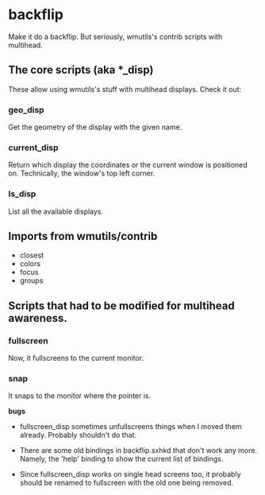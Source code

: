# backflip
Make it do a backflip. But seriously, wmutils's contrib scripts with multihead.

## The core scripts (aka *_disp)

These allow using wmutils's stuff with multihead displays. Check it out:

### geo_disp
Get the geometry of the display with the given name.

### current_disp
Return which display the coordinates or the current window is positioned on. Technically, the window's top left corner.

### ls_disp 
List all the available displays.

## Imports from wmutils/contrib
* closest
* colors
* focus
* groups

## Scripts that had to be modified for multihead awareness.

### fullscreen
Now, it fullscreens to the current monitor. 

### snap
It snaps to the monitor where the pointer is. 


**bugs**

- fullscreen_disp sometimes unfullscreens things when I moved them already. Probably shouldn't do that. 

- There are some old bindings in backflip.sxhkd that don't work any more. Namely, the 'help' binding to show the current list of bindings. 

- Since fullscreen_disp works on single head screens too, it probably should be renamed to fullscreen with the old one being removed.



